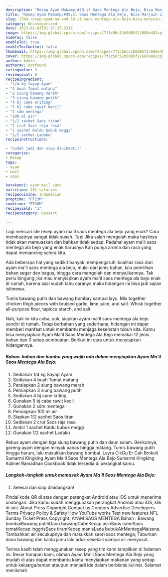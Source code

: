 ```yaml
---
description: "Resep Ayam Ma&amp;#39;il Saos Mentega Ala Bejo, Bisa Manjain Lidah"
title: "Resep Ayam Ma&amp;#39;il Saos Mentega Ala Bejo, Bisa Manjain Lidah"
slug: 1749-resep-ayam-ma-and-39-il-saos-mentega-ala-bejo-bisa-manjain-lidah
category: Uncategorized
date: 2023-02-03T01:17:25.321Z
image: https://img-global.cpcdn.com/recipes/7f1c56c51b0085f2/680x482cq70/ayam-mail-saos-mentega-ala-bejo-foto-resep-utama.jpg
hideToc: false
enableToc: true
enableTocContent: false
thumbnail: https://img-global.cpcdn.com/recipes/7f1c56c51b0085f2/680x482cq70/ayam-mail-saos-mentega-ala-bejo-foto-resep-utama.jpg
cover: https://img-global.cpcdn.com/recipes/7f1c56c51b0085f2/680x482cq70/ayam-mail-saos-mentega-ala-bejo-foto-resep-utama.jpg
author: Admin
authorAv: notfound
ratingvalue: 3
reviewcount: 8
recipeingredient:
- "1/4 kg Sayap Ayam"
- "4 buah Tomat matang"
- "2 siung bawang merah"
- "3 siung bawang putih"
- "4 bj cane kriting"
- "5 bj cabe rawit kecil"
- "2 sdm mentega"
- "100 ml air"
- "1/2 sachet Saos tiran"
- "2 crut Saos raja rasa"
- "1 sachet Kaldu bubuk meggi"
- "1/2 sachet Ladaku"
recipeinstructions:

- "Sudah jadi dan siap dinikmati!"
categories:
- Resep
tags:
- ayam
- mail
- saos

katakunci: ayam mail saos 
nutrition: 281 calories
recipecuisine: Indonesian
preptime: "PT23M"
cooktime: "PT30M"
recipeyield: "1"
recipecategory: Dessert

---
```



Lagi mencari ide resep ayam ma&#39;il saos mentega ala bejo yang enak? Cara membuatnya sangat tidak susah. Tapi Jika salah mengolah maka hasilnya tidak akan memuaskan dan bahkan tidak sedap. Padahal ayam ma&#39;il saos mentega ala bejo yang enak harusnya Kan punya aroma dan rasa yang dapat memancing selera kita.


Ada beberapa hal yang sedikit banyak mempengaruhi kualitas rasa dari ayam ma&#39;il saos mentega ala bejo, mulai dari jenis bahan, lalu pemilihan bahan segar dan bagus, hingga cara mengolah dan menyajikannya. Tak perlu bingung jika mau menyiapkan ayam ma&#39;il saos mentega ala bejo enak di rumah, karena asal sudah tahu caranya maka hidangan ini bisa jadi sajian istimewa.

Tumis bawang putih dan bawang bombay sampai layu. Mix together chicken thigh pieces with bruised garlic, lime juice, and salt. Whisk together all-purpose flour, tapioca starch, and salt.


Nah, kali ini kita coba, yuk, siapkan ayam ma&#39;il saos mentega ala bejo sendiri di rumah. Tetap berbahan yang sederhana, hidangan ini dapat memberi manfaat untuk membantu menjaga kesehatan tubuh kita. Kamu bisa menyiapkan Ayam Ma&#39;il Saos Mentega Ala Bejo memakai 12 jenis bahan dan 0 tahap pembuatan. Berikut ini cara untuk menyiapkan hidangannya.

<!--inarticleads1-->

##### Bahan-bahan dan bumbu yang wajib ada dalam menyiapkan Ayam Ma&#39;il Saos Mentega Ala Bejo:

1. Sediakan 1/4 kg Sayap Ayam
1. Sediakan 4 buah Tomat matang
1. Persiapkan 2 siung bawang merah
1. Persiapkan 3 siung bawang putih
1. Sediakan 4 bj cane kriting
1. Gunakan 5 bj cabe rawit kecil
1. Gunakan 2 sdm mentega
1. Persiapkan 100 ml air
1. Siapkan 1/2 sachet Saos tiran
1. Sediakan 2 crut Saos raja rasa
1. Ambil 1 sachet Kaldu bubuk meggi
1. Gunakan 1/2 sachet Ladaku


Rebus ayam dengan tiga siung bawang putih dan daun salam. Berikutnya, goreng ayam dengan minyak panas hingga matang. Tumis bawang putih hingga harum, lalu masukkan bawang bombai. Layra CikGu Er Cah Brokoli Sumarmi Kingking Ayam Ma&#39;il Saos Mentega Ala Bejo Sumarmi Kingking Kuliner Ramadhan Cookbook tidak tersedia di perangkat kamu. 

<!--inarticleads2-->

##### Langkah-langkah untuk memasak Ayam Ma&#39;il Saos Mentega Ala Bejo:


1. Selesai dan siap dihidangkan!

Pindai kode QR di atas dengan perangkat Android atau iOS untuk menerima undangan. Jika kamu sudah menggunakan perangkat Android atau iOS, klik di sini. About Press Copyright Contact us Creators Advertise Developers Terms Privacy Policy &amp; Safety How YouTube works Test new features NFL Sunday Ticket Press Copyright. AYAM SAOS MENTEGA Bahan : Bawang bombaiBawang putihDaun bawangCabeKecap asinSaos cabeSaos tomatKecap inggrisSaos tiramKecap manisLada bubukAirMentegaMaizena. Tambahkan air secukupnya dan masukkan saori saos mentega; Taburkan daun bawang dan kaldu jamu lalu aduk sesekali sampai air menyusut. 

Terima kasih telah menggunakan resep yang tim kami tampilkan di halaman ini. Besar harapan kami, olahan Ayam Ma&#39;il Saos Mentega Ala Bejo yang mudah di atas dapat membantu kamu menyiapkan makanan yang sedap untuk keluarga/teman ataupun menjadi ide dalam berbisnis kuliner. Selamat menikmati
